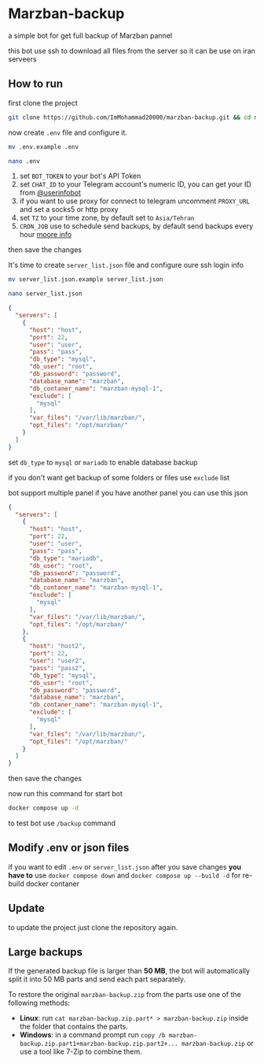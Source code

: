 # Marzban-backup
a simple bot for get full backup of Marzban pannel

this bot use ssh to download all files from the server so it can be use on iran serveers

## How to run

first clone the project 

```bash
git clone https://github.com/ImMohammad20000/marzban-backup.git && cd marzban-backup
```

now create `.env` file and configure it.

```bash
mv .env.example .env
```

```bash
nano .env
```

1. set `BOT_TOKEN` to your bot's API Token
2. set `CHAT_ID` to your Telegram account's numeric ID, you can get your ID from [@userinfobot](https://t.me/userinfobot)
3. if you want to use proxy for connect to telegram uncomment `PROXY_URL` and set a socks5 or http proxy 
4. set `TZ` to your time zone, by default set to `Asia/Tehran`
5. `CRON_JOB` use to schedule send backups, by default send backups every hour [moore info](https://crontab.guru/examples.html)

then save the changes

It's time to create `server_list.json` file and configure oure ssh login info 

```bash
mv server_list.json.example server_list.json
```

```bash
nano server_list.json
```

```json
{
  "servers": [
    {
      "host": "host",
      "port": 22,
      "user": "user",
      "pass": "pass",
      "db_type": "mysql",
      "db_user": "root",
      "db_password": "password",
      "database_name": "marzban",
      "db_contaner_name": "marzban-mysql-1",
      "exclude": [
        "mysql"
      ],
      "var_files": "/var/lib/marzban/",
      "opt_files": "/opt/marzban/"
    }
  ]
}
```

set `db_type` to `mysql` or `mariadb` to enable database backup

if you don't want get backup of some folders or files use `exclude` list

bot support multiple panel if you have another panel you can use this json

```json
{
  "servers": [
    {
      "host": "host",
      "port": 22,
      "user": "user",
      "pass": "pass",
      "db_type": "mariadb",
      "db_user": "root",
      "db_password": "password",
      "database_name": "marzban",
      "db_contaner_name": "marzban-mysql-1",
      "exclude": [
        "mysql"
      ],
      "var_files": "/var/lib/marzban/",
      "opt_files": "/opt/marzban/"
    },
    {
      "host": "host2",
      "port": 22,
      "user": "user2",
      "pass": "pass2",
      "db_type": "mysql",
      "db_user": "root",
      "db_password": "password",
      "database_name": "marzban",
      "db_contaner_name": "marzban-mysql-1",
      "exclude": [
        "mysql"
      ],
      "var_files": "/var/lib/marzban/",
      "opt_files": "/opt/marzban/"
    }
  ]
}
```

then save the changes

now run this command for start bot


```bash
docker compose up -d
```

to test bot use `/backup` command

## Modify .env or json files

if you want to edit `.env` or `server_list.json` after you save changes **you have to** use `docker compose down` and `docker compose up --build -d` for re-build docker contaner

## Update

to update the project just clone the repository again.

## Large backups

If the generated backup file is larger than **50&nbsp;MB**, the bot will
automatically split it into 50&nbsp;MB parts and send each part separately.

To restore the original `marzban-backup.zip` from the parts use one of the following methods:
- **Linux**: run `cat marzban-backup.zip.part* > marzban-backup.zip` inside the folder that contains the parts.
- **Windows**: in a command prompt run `copy /b marzban-backup.zip.part1+marzban-backup.zip.part2+... marzban-backup.zip` or use a tool like 7-Zip to combine them.

